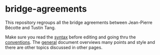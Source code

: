 # bridge-agreements

This repository regroups all the bridge agreements between Jean-Pierre Bécotte and Tustin Tang.

Make sure you read the [syntax](syntax.md) before editing and going thru the [conventions](conventions/all.md). The [general](general.md) document overviews many points and style and there are other topics discussed in other pages.
